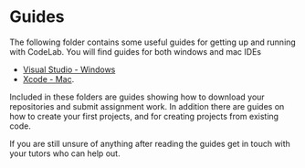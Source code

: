 # Guides

The following folder contains some useful guides for getting up and running with CodeLab. You will find guides for both windows and mac IDEs

* [Visual Studio - Windows](Visual-Studio)
* [Xcode - Mac](Xcode).

Included in these folders are guides showing how to download your repositories and submit assignment work. In addition there are guides on how to create your first projects, and for creating projects from existing code.

If you are still unsure of anything after reading the guides get in touch with your tutors who can help out.
